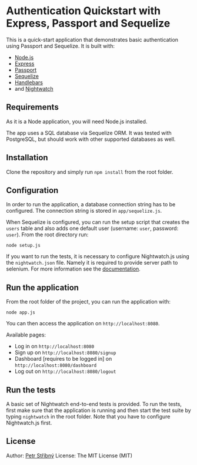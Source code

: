 # Authentication Quickstart with Express, Passport and Sequelize

This is a quick-start application that demonstrates basic authentication using Passport and Sequelize. It is built with:
* [Node.js](https://nodejs.org/en/)
* [Express](http://expressjs.com/)
* [Passport](http://passportjs.org)
* [Sequelize](http://sequelizejs.com)
* [Handlebars](http://handlebarsjs.com/)
* and [Nightwatch](http://nightwatchjs.org/)

## Requirements

As it is a Node application, you will need Node.js installed. 

The app uses a SQL database via Sequelize ORM. It was tested with PostgreSQL, but should work with other supported databases as well.

## Installation

Clone the repository and simply run `npm install` from the root folder.

## Configuration

In order to run the application, a database connection string has to be configured. The connection string is stored in `app/sequelize.js`.

When Sequelize is configured, you can run the setup script that creates the `users` table and also adds one default user (username: `user`, password: `user`). From the root directory run:

```
node setup.js
```

If you want to run the tests, it is necessary to configure Nightwatch.js using the `nightwatch.json` file. Namely it is required to provide server path to selenium. For more information see the [documentation](http://nightwatchjs.org/guide#settings-file).

## Run the application

From the root folder of the project, you can run the application with: 
```
node app.js
```
You can then access the application on `http://localhost:8080`.

Available pages:
* Log in on `http://localhost:8080`
* Sign up on `http://localhost:8080/signup`
* Dashboard [requires to be logged in] on `http://localhost:8080/dashboard`
* Log out on `http://localhost:8080/logout`

## Run the tests

A basic set of Nightwatch end-to-end tests is provided. To run the tests, first make sure that the application is running and then start the test suite by typing `nightwatch` in the root folder. Note that you have to configure Nightwatch.js first.

## License

Author: [Petr Stříbný](http://stribny.name)
License: The MIT License (MIT)
